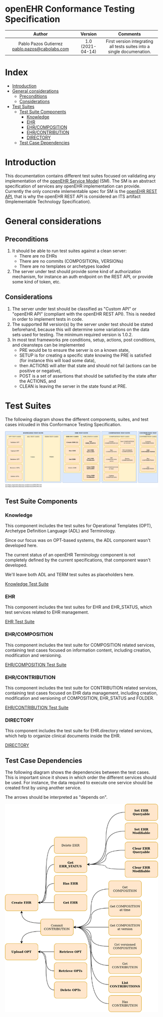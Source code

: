 # openEHR Conformance Testing Specification


| Author                                           | Version          | Comments                                         |
|:------------------------------------------------:|:----------------:|:------------------------------------------------:|
| Pablo Pazos Gutierrez <pablo.pazos@cabolabs.com> | 1.0 (2021-04-14) | First version integrating all tests suites into a single documenation.     |


# Index
<!-- 
  $ git clone https://github.com/Chris3606/TOC-Generator
  $ cd TOC-Generator
  $ python tocgen.py ../ehrbase/doc/conformance_testing
-->
<!--ts-->
- [Introduction](#introduction)
- [General considerations](#general-considerations)
  - [Preconditions](#preconditions)
  - [Considerations](#considerations)
- [Test Suites](#test-suites)
  - [Test Suite Components](#test-suite-components)
    - [Knowledge](#knowledge)
    - [EHR](#ehr)
    - [EHR/COMPOSITION](#ehrcomposition)
    - [EHR/CONTRIBUTION](#ehrcontribution)
    - [DIRECTORY](#directory)
  - [Test Case Dependencies](#test-case-dependencies)
<!--te-->


# Introduction

This documentation contains different test suites focused on validating any implementation of the [openEHR Service Model](https://specifications.openehr.org/releases/SM/latest/openehr_platform.html) (SM). The SM is an abstract specification of services any openEHR implementation can provide. Currently the only concrete imlementable spec for SM is the [openEHR REST API](https://specifications.openehr.org/releases/ITS-REST/latest), that is why the openEHR REST API is considered an ITS artifact (Implementable Technology Specification).


# General considerations

## Preconditions

1. It should be able to run test suites against a clean server:
   - There are no EHRs
   - There are no commits (COMPOSITIONs, VERSIONs)
   - There are no templates or archetypes loaded
2. The server under test should provide some kind of authorization mechanism, for instance an auth endpoint on the REST API, or provide some kind of token, etc.


## Considerations

1. The server under test should be classified as "Custom API" or "openEHR API" (compliant with the openEHR REST API). This is needed in order to implement tests in code.
2. The supported IM version(s) by the server under test should be stated beforehand, because this will determine some variations on the data sets used for testing. The minimum required version is 1.0.2.
3. In most test frameworks pre conditions, setup, actions, post conditions, and cleansteps can be implemented
   - PRE would be to ensure the server is on a known state,
   - SETUP is for creating a specific state knowing the PRE is satisfied (for instance this will load some data),
   - then ACTIONS will alter that state and should not fail (actions can be positive or negative),
   - POST is a set of assertions that should be satisfied by the state after the ACTIONS, and
   - CLEAN is leaving the server in the state found at PRE.


# Test Suites

The following diagram shows the different components, suites, and test cases inlcuded in this Conformance Testing Specification.

<div align="center">

![Test Suites](img/openEHR_Test_Suites.png "Test Suites")
</div>


## Test Suite Components

### Knowledge

This component includes the test suites for Operational Templates (OPT), Archetype Definition Language (ADL) and Terminology.

Since our focus was on OPT-based systems, the ADL component wasn't developed here.

The current status of an openEHR Terminology component is not completely defined by the current specifications, that component wasn't developed.

We'll leave both ADL and TERM test suites as placeholders here.

[Knowledge Test Suite](KNWOLEDGE.md)


### EHR

This component includes the test suites for EHR and EHR_STATUS, which test services related to EHR management.

[EHR Test Suite](EHR.md)


### EHR/COMPOSITION

This component includes the test suite for COMPOSITION related services, containing test cases focused on information content, including creation, modification and versioning.

[EHR/COMPOSITION Test Suite](EHR_COMPOSITION.md)


### EHR/CONTRIBUTION

This component includes the test suite for CONTRIBUTION related services, containing test cases focused on EHR data management, including creation, modification and versioning of COMPOSITION, EHR_STATUS and FOLDER.

[EHR/CONTRIBUTION Test Suite](EHR_CONTRIBUTION.md)


### DIRECTORY

This component includes the test suite for EHR.directory related services, which help to organize clinical documents inside the EHR.

[DIRECTORY](DIRECTORY.md)


## Test Case Dependencies

The following diagram shows the dependencies between the test cases. This is important since it shows in which order the different services should be used. For instance, the data required to execute one service should be created first by using another service.

The arrows should be interpreted as "depends on".

<div align="center">

![Test Suites](img/openEHR_Test_Suite_Dependencies.png "Test Suites")
</div>
